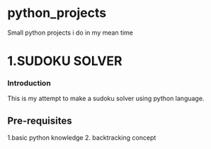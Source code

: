 # python_projects
Small python projects i do in my mean time

# 1.SUDOKU SOLVER
### Introduction
This is my attempt to make a sudoku solver using python language. 



## Pre-requisites
1.basic python knowledge
2. backtracking concept

